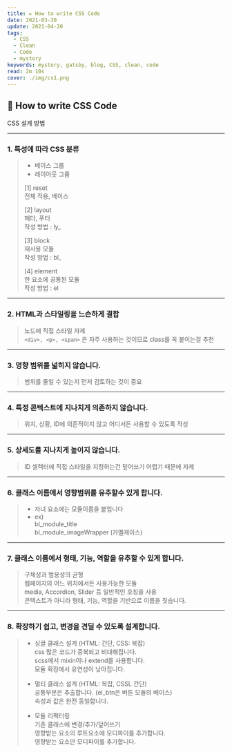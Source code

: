 ```yaml
---
title: ✒️ How to write CSS Code
date: 2021-03-30
update: 2021-04-20
tags:
  - CSS
  - Clean
  - Code
  - mystory
keywords: mystory, gatsby, blog, CSS, clean, code
read: 2m 10s
cover: ./img/cs1.png
---
```


## 📍 How to write CSS Code

CSS 설계 방법

<hr/>

### 1. 특성에 따라 CSS 분류

> - 베이스 그룹  
> - 레이아웃 그룹
> 
> [1] reset  
> 전체 적용, 베이스
> 
> [2] layout  
> 헤더, 푸터  
> 작성 방법 : ly_
> 
> [3] block  
> 재사용 모듈  
> 작성 방법 : bl_
> 
> [4] element  
> 한 요소에 공통된 모듈  
> 작성 방법 : el

<hr/>

### 2. HTML과 스타일링을 느슨하게 결합

> 노드에 직접 스타일 자제  
> `<div>, <p>, <span>` 은 자주 사용하는 것이므로 class를 꼭 붙이는걸 추천

<hr/>

### 3. 영향 범위를 넓히지 않습니다.

> 범위를 줄일 수 있는지 먼저 검토하는 것이 중요

<hr/>

### 4. 특정 콘텍스트에 지나치게 의존하지 않습니다.

> 위치, 상황, ID에 의존적이지 않고 어디서든 사용할 수 있도록 작성

<hr/>

### 5. 상세도를 지나치게 높이지 않습니다.

> ID 셀렉터에 직접 스타일을 지정하는건 덮어쓰기 어렵기 때문에 자제

<hr/>

### 6. 클래스 이름에서 영향범위를 유추할수 있게 합니다.

> - 자녀 요소에는 모듈이름을 붙입니다  
> - ex)  
> bl_module_title  
> bl_module_imageWrapper (카멜케이스)

<hr/>

### 7. 클래스 이름에서 형태, 기능, 역할을 유추할 수 있게 합니다.

> 구체성과 범용성의 균형  
> 웹페이지의 어느 위치에서든 사용가능한 모듈  
> media, Accordion, Slider 등 일반적인 호칭을 사용  
> 콘텍스트가 아니라 형태, 기능, 역할을 기반으로 이름을 짓습니다.

<hr/>

### 8. 확장하기 쉽고, 변경을 견딜 수 있도록 설계합니다.

> - 싱글 클래스 설계 (HTML: 간단, CSS: 복잡)  
> css 많은 코드가 중복되고 비대해집니다.  
> scss에서 mixin이나 extend를 사용합니다.  
> 모듈 확장에서 유연성이 낮아집니다.
>  
> - 멀티 클래스 설계 (HTML: 복잡, CSSL 간단)  
> 공통부분은 추출합니다. (el_btn은 버튼 모듈의 베이스)  
> 속성과 값은 완전 동일합니다.
>  
> - 모듈 리펙터링  
> 기존 클래스에 변경/추가/덮어쓰기  
> 영향받는 요소의 루트요소에 모디파이를 추가합니다.  
> 영향받는 요소만 모디파이를 추가합니다.

